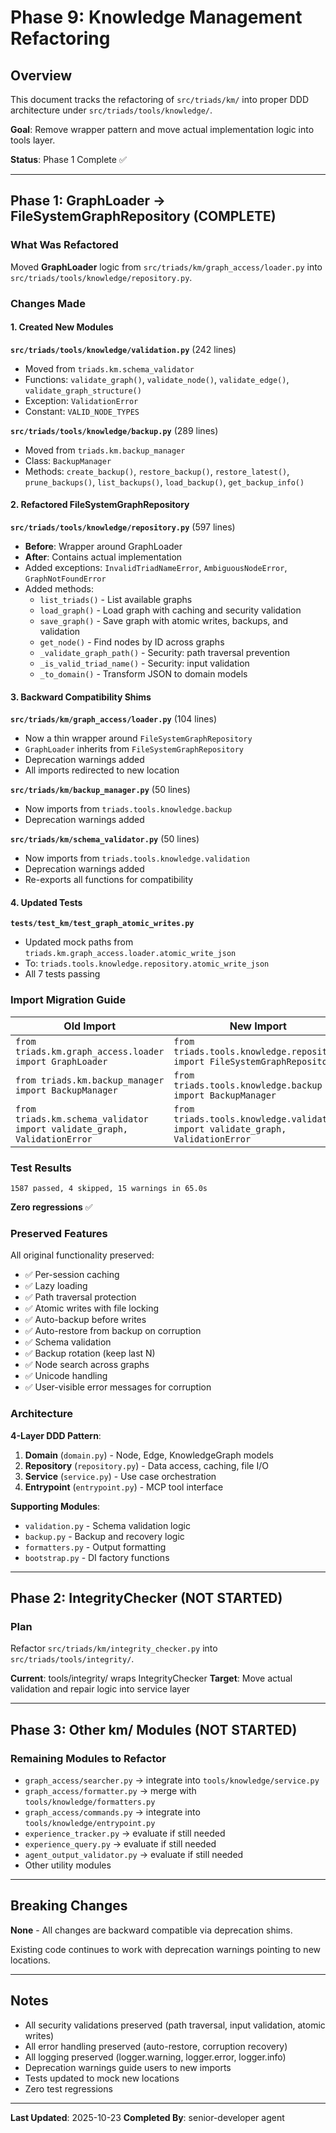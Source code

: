 # Phase 9: Knowledge Management Refactoring

## Overview

This document tracks the refactoring of `src/triads/km/` into proper DDD architecture under `src/triads/tools/knowledge/`.

**Goal**: Remove wrapper pattern and move actual implementation logic into tools layer.

**Status**: Phase 1 Complete ✅

---

## Phase 1: GraphLoader → FileSystemGraphRepository (COMPLETE)

### What Was Refactored

Moved **GraphLoader** logic from `src/triads/km/graph_access/loader.py` into `src/triads/tools/knowledge/repository.py`.

### Changes Made

#### 1. Created New Modules

**`src/triads/tools/knowledge/validation.py`** (242 lines)
- Moved from `triads.km.schema_validator`
- Functions: `validate_graph()`, `validate_node()`, `validate_edge()`, `validate_graph_structure()`
- Exception: `ValidationError`
- Constant: `VALID_NODE_TYPES`

**`src/triads/tools/knowledge/backup.py`** (289 lines)
- Moved from `triads.km.backup_manager`
- Class: `BackupManager`
- Methods: `create_backup()`, `restore_backup()`, `restore_latest()`, `prune_backups()`, `list_backups()`, `load_backup()`, `get_backup_info()`

#### 2. Refactored FileSystemGraphRepository

**`src/triads/tools/knowledge/repository.py`** (597 lines)
- **Before**: Wrapper around GraphLoader
- **After**: Contains actual implementation
- Added exceptions: `InvalidTriadNameError`, `AmbiguousNodeError`, `GraphNotFoundError`
- Added methods:
  - `list_triads()` - List available graphs
  - `load_graph()` - Load graph with caching and security validation
  - `save_graph()` - Save graph with atomic writes, backups, and validation
  - `get_node()` - Find nodes by ID across graphs
  - `_validate_graph_path()` - Security: path traversal prevention
  - `_is_valid_triad_name()` - Security: input validation
  - `_to_domain()` - Transform JSON to domain models

#### 3. Backward Compatibility Shims

**`src/triads/km/graph_access/loader.py`** (104 lines)
- Now a thin wrapper around `FileSystemGraphRepository`
- `GraphLoader` inherits from `FileSystemGraphRepository`
- Deprecation warnings added
- All imports redirected to new location

**`src/triads/km/backup_manager.py`** (50 lines)
- Now imports from `triads.tools.knowledge.backup`
- Deprecation warnings added

**`src/triads/km/schema_validator.py`** (50 lines)
- Now imports from `triads.tools.knowledge.validation`
- Deprecation warnings added
- Re-exports all functions for compatibility

#### 4. Updated Tests

**`tests/test_km/test_graph_atomic_writes.py`**
- Updated mock paths from `triads.km.graph_access.loader.atomic_write_json`
- To: `triads.tools.knowledge.repository.atomic_write_json`
- All 7 tests passing

### Import Migration Guide

| Old Import | New Import |
|------------|------------|
| `from triads.km.graph_access.loader import GraphLoader` | `from triads.tools.knowledge.repository import FileSystemGraphRepository` |
| `from triads.km.backup_manager import BackupManager` | `from triads.tools.knowledge.backup import BackupManager` |
| `from triads.km.schema_validator import validate_graph, ValidationError` | `from triads.tools.knowledge.validation import validate_graph, ValidationError` |

### Test Results

```
1587 passed, 4 skipped, 15 warnings in 65.0s
```

**Zero regressions** ✅

### Preserved Features

All original functionality preserved:
- ✅ Per-session caching
- ✅ Lazy loading
- ✅ Path traversal protection
- ✅ Atomic writes with file locking
- ✅ Auto-backup before writes
- ✅ Auto-restore from backup on corruption
- ✅ Schema validation
- ✅ Backup rotation (keep last N)
- ✅ Node search across graphs
- ✅ Unicode handling
- ✅ User-visible error messages for corruption

### Architecture

**4-Layer DDD Pattern**:
1. **Domain** (`domain.py`) - Node, Edge, KnowledgeGraph models
2. **Repository** (`repository.py`) - Data access, caching, file I/O
3. **Service** (`service.py`) - Use case orchestration
4. **Entrypoint** (`entrypoint.py`) - MCP tool interface

**Supporting Modules**:
- `validation.py` - Schema validation logic
- `backup.py` - Backup and recovery logic
- `formatters.py` - Output formatting
- `bootstrap.py` - DI factory functions

---

## Phase 2: IntegrityChecker (NOT STARTED)

### Plan

Refactor `src/triads/km/integrity_checker.py` into `src/triads/tools/integrity/`.

**Current**: tools/integrity/ wraps IntegrityChecker
**Target**: Move actual validation and repair logic into service layer

---

## Phase 3: Other km/ Modules (NOT STARTED)

### Remaining Modules to Refactor

- `graph_access/searcher.py` → integrate into `tools/knowledge/service.py`
- `graph_access/formatter.py` → merge with `tools/knowledge/formatters.py`
- `graph_access/commands.py` → integrate into `tools/knowledge/entrypoint.py`
- `experience_tracker.py` → evaluate if still needed
- `experience_query.py` → evaluate if still needed
- `agent_output_validator.py` → evaluate if still needed
- Other utility modules

---

## Breaking Changes

**None** - All changes are backward compatible via deprecation shims.

Existing code continues to work with deprecation warnings pointing to new locations.

---

## Notes

- All security validations preserved (path traversal, input validation, atomic writes)
- All error handling preserved (auto-restore, corruption recovery)
- All logging preserved (logger.warning, logger.error, logger.info)
- Deprecation warnings guide users to new imports
- Tests updated to mock new locations
- Zero test regressions

---

**Last Updated**: 2025-10-23
**Completed By**: senior-developer agent
